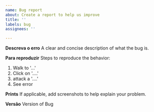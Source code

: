 ```yaml
---
name: Bug report
about: Create a report to help us improve
title: ''
labels: bug
assignees: ''

---
```


**Descreva o erro**
A clear and concise description of what the bug is.

**Para reproduzir**
Steps to reproduce the behavior:
1. Walk to '...'
2. Click on '....'
3. attack a '....'
4. See error

**Prints**
If applicable, add screenshots to help explain your problem.

**Versão**
Version of Bug
